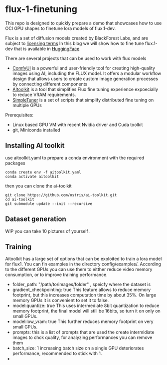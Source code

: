 # flux-1-finetuning

This repo is designed to quickly  prepare a demo that showcases how to use OCI GPU shapes to finetune lora models of flux.1-dev. 

Flux is a set of diffusion models created by BlackForest Labs, and are subject to [licensing terms](https://github.com/black-forest-labs/flux/blob/main/model_licenses/LICENSE-FLUX1-dev)
In this blog we will show how to fine tune flux.1-dev that is available in [HuggingFace](https://huggingface.co/black-forest-labs/FLUX.1-dev)

There are several projects that can be used to work with flux models
- [ComfyUI](https://github.com/comfyanonymous/ComfyUI) is a powerful and user-friendly tool for creating high-quality images using AI, including the FLUX model. It offers a modular workflow design that allows users to create custom image generation processes by connecting different components
- [AItoolkit](https://github.com/comfyanonymous/ComfyUI) is a tool that simplifies Flux fine tuning experience expoecially to reduce VRAM requirements. 
- [SimpleTuner](https://github.com/bghira/SimpleTuner) is a set of scripts that simplify distributed fine tuning on multiple GPUs 

Prerequisites: 
- Linux based GPU VM with recent Nvidia driver and Cuda toolkit
- git, Miniconda installed

## Installing AI toolkit ##

use aitoolkit.yaml  to prepare a conda environment with the required packages 

```
conda create env -f aitoolkit.yaml
conda activate aitoolkit
```

then you can clone the ai-toolkit 
```
git clone https://github.com/ostris/ai-toolkit.git
cd ai-toolkit
git submodule update --init --recursive
```

## Dataset generation ##

WIP
you can take 10 pictures of yourself .


## Training

Aitoolkit has a large set of options that can be exploited to train a lora model for flux1. You can fin examples in the directory config/examples/.
According to the different GPUs you can use them to eitther reduce video memory consumption, or to improve training performance. 


- folder_path: "/path/to/images/folder" , speicfy where the dataset is
- gradient_checkpointing: true  This feature allows to reduce memory footprint, but this increases computation time by about 35%. On large memory GPUs it is convenient to set it to false.
- model:quantize: true  This uses intermediate 8bit quantization to reduce memory footprint, the final model will still be 16bits, so turn it on only on small GPUs.
- model:low_vram: true  This further reduces memory footprint on very small GPUs.
- prompts: this is a list of prompts that are used the create intermidiate images to chck quality, for analyzing performances you can remove them    
- batch_size: 1 increasing batch size on a single GPU deteriorates performance, recommended to stick with 1.
-  






